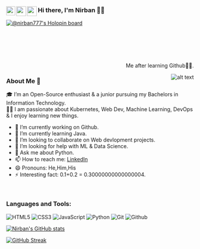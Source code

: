 ### Hi there, I'm Nirban 👨‍💻 <a href="https://www.linkedin.com/in/nirban-roy-62a08b183/"><img align="left" width="24px" src="https://cdn.jsdelivr.net/npm/simple-icons@v3/icons/linkedin.svg"  /></a>  <a href="https://twitter.com/NirbanRoy19"><img align="left" width="26px" src="https://cdn.jsdelivr.net/npm/simple-icons@v3/icons/twitter.svg" /></a>  <a href="mailto:nirban012@gmail.com"><img align="left" width="26px" src="https://cdn.jsdelivr.net/npm/simple-icons@v3/icons/gmail.svg" /></a>

  
    
  



[![@nirban777's Holopin board](https://holopin.io/api/user/board?user=nirban777)](https://holopin.io/@nirban777)

<br><br>
---
<p align="right">Me after learning Github🤘🏻.</p>
<img src="https://media.giphy.com/media/cnhpl4IeYgU7MCBdV2/giphy.gif" alt="alt text" width="" height="" align="right">

### About Me 🚀
🎓 I’m an Open-Source enthusiast & a junior pursuing my Bachelors in Information Technology. </br>
👨‍💻  I am passionate about Kubernetes, Web Dev, Machine Learning, DevOps & I enjoy learning new things. </br>


- 🔭 I’m currently working on Github.
- 🌱 I’m currently learning Java.
- 👯 I’m looking to collaborate on Web devlopment projects.
- 🤔 I’m looking for help with ML & Data Science.
- 💬 Ask me about Python.
- 📫 How to reach me: [LinkedIn](https://www.linkedin.com/in/nirban-roy-62a08b183/)
- 😄 Pronouns: He,Him,His
- ⚡ Interesting fact: 0.1+0.2 = 0.30000000000000004.
<br>

### Languages and Tools:
<p>
<img src="https://img.shields.io/badge/HTML5-E34F26?logo=html5&logoColor=white&style=flat" alt="HTML5">
<img src="https://img.shields.io/badge/CSS3-1572B6?logo=css3&logoColor=white&style=flat" alt="CSS3">
<img src="https://img.shields.io/badge/JavaScript-F7DF1E?logo=javascript&logoColor=white&style=flat" alt="JavaScript">
<!-- <img src="https://img.shields.io/badge/React-61DAFB?logo=react&logoColor=white&style=flat" alt="React"> -->
<img src="https://img.shields.io/badge/Python-3776AB?logo=python&logoColor=white&style=flat" alt="Python">
<img src="https://img.shields.io/badge/Git-F05032?logo=git&logoColor=white&style=flat" alt="Git">
<img src="https://img.shields.io/badge/Github-181717?logo=github&logoColor=white&style=flat" alt="Github">
</p>

[![Nirban's GitHub stats](https://github-readme-stats.vercel.app/api?username=nirban07&show_icons=true&theme=radical)](https://github.com/nirban07/github-readme-stats)

[![GitHub Streak](https://github-readme-streak-stats.herokuapp.com?user=nirban07&theme=dracula)](https://git.io/streak-stats)



